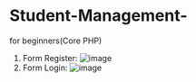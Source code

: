 # Student-Management-
for beginners(Core PHP)

1. Form Register:
 ![image](https://user-images.githubusercontent.com/88236906/189470245-6888e4b3-14f3-475d-815b-7964deaf2504.png)
2. Form Login:
![image](https://user-images.githubusercontent.com/88236906/189470221-1adde78e-e695-4314-a15d-3b234ad81749.png)